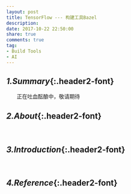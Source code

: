 ```yaml
---
layout: post
title: TensorFlow --- 构建工具Bazel
description: 
date: 2017-10-22 22:50:00
share: true
comments: true
tag:
- Build Tools
- AI
---
```

## *1.Summary*{:.header2-font}
&emsp;&emsp;正在吐血酝酿中，敬请期待
## *2.About*{:.header2-font}
&emsp;&emsp;
## *3.Introduction*{:.header2-font}
&emsp;&emsp;
## *4.Reference*{:.header2-font}
